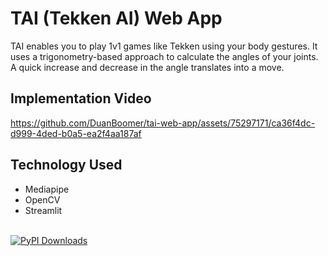 # TAI (Tekken AI) Web App
TAI enables you to play 1v1 games like Tekken using your body gestures. It uses a trigonometry-based approach to calculate the angles of your joints. A quick increase and decrease in the angle translates into a move.

## Implementation Video
https://github.com/DuanBoomer/tai-web-app/assets/75297171/ca36f4dc-d999-4ded-b0a5-ea2f4aa187af

## Technology Used
- Mediapipe
- OpenCV
- Streamlit

<br>[![PyPI Downloads](https://img.shields.io/badge/Made%20with%20%F0%9F%92%96%20by-Chirag-brightgreen?style=for-the-badge&logo=appveyor)](
https://github.com/DuanBoomer)
